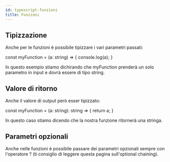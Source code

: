 ```yaml
---
id: typescript-funzioni
title: Funzioni
---
```


## Tipizzazione

Anche per le funzioni è possibile tipizzare i vari parametri passati:

const myFunction = (a: string) => {
    console.log(a);
}

In questo esempio stiamo dichirando che myFunction prenderà un solo parametro in input e dovrà essere di tipo string.

## Valore di ritorno

Anche il valore di output però esser tipizzato:

const myFunction = (a: string): string => {
    return a;
}

In questo caso stiamo dicendo che la nostra funzione ritornerà una stringa.

## Parametri opzionali

Anche nelle funzioni è possibile passare dei parametri opzionali sempre con l'operatore ? (ti consiglio di leggere questa pagina sull'optional chaining).
